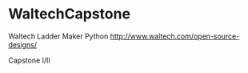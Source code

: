 # WaltechCapstone

Waltech Ladder Maker Python http://www.waltech.com/open-source-designs/

Capstone I/II
